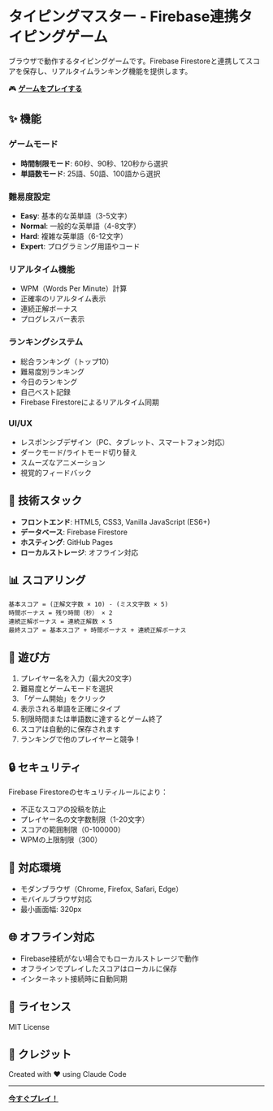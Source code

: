 # タイピングマスター - Firebase連携タイピングゲーム

ブラウザで動作するタイピングゲームです。Firebase Firestoreと連携してスコアを保存し、リアルタイムランキング機能を提供します。

🎮 **[ゲームをプレイする](https://aratahorie.github.io/Simple-Typing/)**

## ✨ 機能

### ゲームモード
- **時間制限モード**: 60秒、90秒、120秒から選択
- **単語数モード**: 25語、50語、100語から選択

### 難易度設定
- **Easy**: 基本的な英単語（3-5文字）
- **Normal**: 一般的な英単語（4-8文字）
- **Hard**: 複雑な英単語（6-12文字）
- **Expert**: プログラミング用語やコード

### リアルタイム機能
- WPM（Words Per Minute）計算
- 正確率のリアルタイム表示
- 連続正解ボーナス
- プログレスバー表示

### ランキングシステム
- 総合ランキング（トップ10）
- 難易度別ランキング
- 今日のランキング
- 自己ベスト記録
- Firebase Firestoreによるリアルタイム同期

### UI/UX
- レスポンシブデザイン（PC、タブレット、スマートフォン対応）
- ダークモード/ライトモード切り替え
- スムーズなアニメーション
- 視覚的フィードバック

## 🚀 技術スタック

- **フロントエンド**: HTML5, CSS3, Vanilla JavaScript (ES6+)
- **データベース**: Firebase Firestore
- **ホスティング**: GitHub Pages
- **ローカルストレージ**: オフライン対応

## 📊 スコアリング

```
基本スコア = (正解文字数 × 10) - (ミス文字数 × 5)
時間ボーナス = 残り時間（秒） × 2
連続正解ボーナス = 連続正解数 × 5
最終スコア = 基本スコア + 時間ボーナス + 連続正解ボーナス
```

## 🎯 遊び方

1. プレイヤー名を入力（最大20文字）
2. 難易度とゲームモードを選択
3. 「ゲーム開始」をクリック
4. 表示される単語を正確にタイプ
5. 制限時間または単語数に達するとゲーム終了
6. スコアは自動的に保存されます
7. ランキングで他のプレイヤーと競争！

## 🔒 セキュリティ

Firebase Firestoreのセキュリティルールにより：
- 不正なスコアの投稿を防止
- プレイヤー名の文字数制限（1-20文字）
- スコアの範囲制限（0-100000）
- WPMの上限制限（300）

## 📱 対応環境

- モダンブラウザ（Chrome, Firefox, Safari, Edge）
- モバイルブラウザ対応
- 最小画面幅: 320px

## 🌐 オフライン対応

- Firebase接続がない場合でもローカルストレージで動作
- オフラインでプレイしたスコアはローカルに保存
- インターネット接続時に自動同期

## 📄 ライセンス

MIT License

## 🙏 クレジット

Created with ❤️ using Claude Code

---

**[今すぐプレイ！](https://aratahorie.github.io/Simple-Typing/)**
